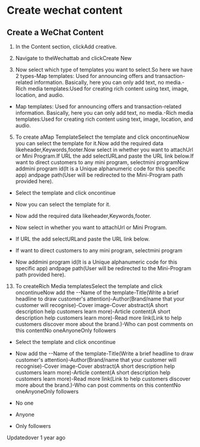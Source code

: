 # Create wechat content

## Create a WeChat Content

1. In the Content section, clickAdd creative.

2. Navigate to theWechattab and clickCreate New

3. Now select which type of templates you want to select.So here we have 2 types-Map templates: Used for announcing offers and transaction-related information. Basically, here you can only add text, no media.-Rich media templates:Used for creating rich content using text, image, location, and audio.

- Map templates: Used for announcing offers and transaction-related information. Basically, here you can only add text, no media.-Rich media templates:Used for creating rich content using text, image, location, and audio.

5. To create aMap TemplateSelect the template and click oncontinueNow you can select the template for it.Now add the required data likeheader,Keywords,footer.Now select in whether you want to attachUrl or Mini Program.If URL the add selectURLand paste the URL link below.If want to direct customers to any mini program, selectmini programNow addmini program id(It is a Unique alphanumeric code for this specific app) andpage path(User will be redirected to the Mini-Program path provided here).

- Select the template and click oncontinue

- Now you can select the template for it.

- Now add the required data likeheader,Keywords,footer.

- Now select in whether you want to attachUrl or Mini Program.

- If URL the add selectURLand paste the URL link below.

- If want to direct customers to any mini program, selectmini program

- Now addmini program id(It is a Unique alphanumeric code for this specific app) andpage path(User will be redirected to the Mini-Program path provided here).

13. To createRich Media templatesSelect the template and click oncontinueNow add the -​​-Name of the template-Title(Write a brief headline to draw customer's attention)-Author(Brand/name that your customer will recognise)-Cover image-Cover abstract(A short description help customers learn more)-Article content(A short description help customers learn more)-Read more link(Link to help customers discover more about the brand.)-Who can post comments on this contentNo oneAnyoneOnly followers

- Select the template and click oncontinue

- Now add the -​​-Name of the template-Title(Write a brief headline to draw customer's attention)-Author(Brand/name that your customer will recognise)-Cover image-Cover abstract(A short description help customers learn more)-Article content(A short description help customers learn more)-Read more link(Link to help customers discover more about the brand.)-Who can post comments on this contentNo oneAnyoneOnly followers

- No one

- Anyone

- Only followers

Updatedover 1 year ago